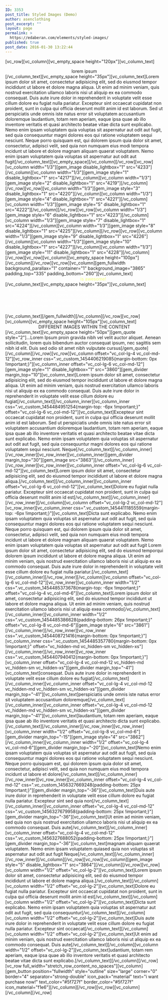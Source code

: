 ```yaml
---
ID: 3353
post_title: Styled Images (Demo)
author: asenclothing
post_excerpt: ""
layout: page
permalink: >
  https://edaberan.com/elements/styled-images/
published: true
post_date: 2016-01-30 13:22:44
---
```

[vc_row][vc_column][vc_empty_space height="120px"][vc_column_text]
<div class="title-h1" style="text-align: center;"><span class="light">lorem</span> ipsum</div>
[/vc_column_text][vc_empty_space height="35px"][vc_column_text]Lorem ipsum dolor sit amet, consectetur adipisicing elit, sed do eiusmod tempor incididunt ut labore et dolore magna aliqua. Ut enim ad minim veniam, quis nostrud exercitation ullamco laboris nisi ut aliquip ex ea commodo consequat. Duis aute irure dolor in reprehenderit in voluptate velit esse cillum dolore eu fugiat nulla pariatur. Excepteur sint occaecat cupidatat non proident, sunt in culpa qui officia deserunt mollit anim id est laborum. Sed ut perspiciatis unde omnis iste natus error sit voluptatem accusantium doloremque laudantium, totam rem aperiam, eaque ipsa quae ab illo inventore veritatis et quasi architecto beatae vitae dicta sunt explicabo. Nemo enim ipsam voluptatem quia voluptas sit aspernatur aut odit aut fugit, sed quia consequuntur magni dolores eos qui ratione voluptatem sequi nesciunt. Neque porro quisquam est, qui dolorem ipsum quia dolor sit amet, consectetur, adipisci velit, sed quia non numquam eius modi tempora incidunt ut labore et dolore magnam aliquam quaerat voluptatem. Nemo enim ipsam voluptatem quia voluptas sit aspernatur aut odit aut fugit[/vc_column_text][vc_empty_space][/vc_column][/vc_row][vc_row][vc_column width="1/3"][gem_image disable_lightbox="1" src="4233"][/vc_column][vc_column width="1/3"][gem_image style="1" disable_lightbox="1" src="4217"][/vc_column][vc_column width="1/3"][gem_image style="2" disable_lightbox="1" src="4219"][/vc_column][/vc_row][vc_row][vc_column width="1/3"][gem_image style="3" disable_lightbox="1" src="4220"][/vc_column][vc_column width="1/3"][gem_image style="4" disable_lightbox="1" src="4221"][/vc_column][vc_column width="1/3"][gem_image style="5" disable_lightbox="1" src="4222"][/vc_column][/vc_row][vc_row][vc_column width="1/3"][gem_image style="6" disable_lightbox="1" src="4223"][/vc_column][vc_column width="1/3"][gem_image style="7" disable_lightbox="1" src="4224"][/vc_column][vc_column width="1/3"][gem_image style="8" disable_lightbox="1" src="4225"][/vc_column][/vc_row][vc_row][vc_column width="1/3"][gem_image style="9" disable_lightbox="1" src="4226"][/vc_column][vc_column width="1/3"][gem_image style="10" disable_lightbox="1" src="4227"][/vc_column][vc_column width="1/3"][gem_image style="11" disable_lightbox="1" src="4228"][/vc_column][/vc_row][vc_row][vc_column][vc_empty_space height="100px"][/vc_column][/vc_row][vc_row][vc_column][gem_fullwidth background_parallax="1" container="1" background_image="3865" padding_top="335" padding_bottom="260"][vc_column_text]
<div class="title-xlarge" style="text-align: center;"><span style="color: #ffffff;">the gem</span> <span style="color: #f4ff78;">is awesome!</span></div>
[/vc_column_text][vc_empty_space height="35px"][vc_column_text]
<div class="styled-subtitle" style="text-align: center;"><span style="color: #ffffff;">Lorem ipsum dolor sit amet, consectetur adipisicing elit, sed do eiusmod tempor incididunt ut labore et dolore magna aliqua. Ut enim ad minim veniam, quis nostrud exercitation ullamco laboris nisi ut aliquip ex ea commodo consequat. Duis aute irure dolor in reprehenderit in voluptate velit esse </span></div>
[/vc_column_text][/gem_fullwidth][/vc_column][/vc_row][vc_row][vc_column][vc_empty_space height="105px"][vc_column_text]
<div class="title-h1" style="text-align: center;"><span class="light">DIFFERENT IMAGES</span> WITHIN THE CONTENT</div>
[/vc_column_text][vc_empty_space height="50px"][gem_quote style="2"]...Lorem Ipsum proin gravida nibh vel velit auctor aliquet. Aenean sollicitudin, lorem quis bibendum auctor consequat ipsum, nec sagittis sem nibh id elit. Duis sed odio sit amet nibh vulputate cursus[/gem_quote][/vc_column][/vc_row][vc_row][vc_column offset="vc_col-lg-4 vc_col-md-12"][vc_row_inner css=".vc_custom_1454406219085{margin-bottom: 0px !important;}"][vc_column_inner offset="vc_col-lg-6 vc_col-md-12"][gem_image style="1" disable_lightbox="1" src="3860"][gem_divider margin_top="10"][vc_column_text]Lorem ipsum dolor sit amet, consectetur adipisicing elit, sed do eiusmod tempor incididunt ut labore et dolore magna aliqua. Ut enim ad minim veniam, quis nostrud exercitation ullamco laboris nisi ut aliquip ex ea commodo consequat. Duis aute irure dolor in reprehenderit in voluptate velit esse cillum dolore eu fugiat[/vc_column_text][/vc_column_inner][vc_column_inner css=".vc_custom_1454484951254{margin-top: -6px !important;}" offset="vc_col-lg-6 vc_col-md-12"][vc_column_text]Excepteur sint occaecat cupidatat non proident, sunt in culpa qui officia deserunt mollit anim id est laborum. Sed ut perspiciatis unde omnis iste natus error sit voluptatem accusantium doloremque laudantium, totam rem aperiam, eaque ipsa quae ab illo inventore veritatis et quasi architecto beatae vitae dicta sunt explicabo. Nemo enim ipsam voluptatem quia voluptas sit aspernatur aut odit aut fugit, sed quia consequuntur magni dolores eos qui ratione voluptatem sequi nesciunt. Neque[/vc_column_text][/vc_column_inner][/vc_row_inner][vc_row_inner][vc_column_inner][gem_divider margin_top="30"][gem_image src="3863"][/vc_column_inner][/vc_row_inner][vc_row_inner][vc_column_inner offset="vc_col-lg-6 vc_col-md-12"][vc_column_text]Lorem ipsum dolor sit amet, consectetur adipisicing elit, sed do eiusmod tempor incididunt ut labore et dolore magna aliqua.[/vc_column_text][/vc_column_inner][vc_column_inner offset="vc_col-lg-6 vc_col-md-12"][vc_column_text]Dolore eu fugiat nulla pariatur. Excepteur sint occaecat cupidatat non proident, sunt in culpa qui officia deserunt mollit anim id est[/vc_column_text][/vc_column_inner][/vc_row_inner][/vc_column][vc_column offset="vc_col-lg-2 vc_col-md-12"][vc_row_inner][vc_column_inner css=".vc_custom_1454411185559{margin-top: -6px !important;}"][vc_column_text]Dicta sunt explicabo. Nemo enim ipsam voluptatem quia voluptas sit aspernatur aut odit aut fugit, sed quia consequuntur magni dolores eos qui ratione voluptatem sequi nesciunt. Neque porro quisquam est, qui dolorem ipsum quia dolor sit amet, consectetur, adipisci velit, sed quia non numquam eius modi tempora incidunt ut labore et dolore magnam aliquam quaerat voluptatem. Nemo enim ipsam voluptatem quia voluptas sit aspernatur aut odit aut fugit Lorem ipsum dolor sit amet, consectetur adipisicing elit, sed do eiusmod temporqui dolorem ipsum incididunt ut labore et dolore magna aliqua. Ut enim ad minim veniam, quis nostrud exercitation ullamco laboris nisi ut aliquip ex ea commodo consequat. Duis aute irure dolor in reprehenderit in voluptate velit esse cillum dolore eu fugiat nulla pariatur.[/vc_column_text][/vc_column_inner][/vc_row_inner][/vc_column][vc_column offset="vc_col-lg-6 vc_col-md-12"][vc_row_inner][vc_column_inner width="1/2" css=".vc_custom_1454485373678{margin-top: -6px !important;}" offset="vc_col-lg-4 vc_col-md-6"][vc_column_text]Lorem ipsum dolor sit amet, consectetur adipisicing elit, sed do eiusmod tempor incididunt ut labore et dolore magna aliqua. Ut enim ad minim veniam, quis nostrud exercitation ullamco laboris nisi ut aliquip exea commodo[/vc_column_text][/vc_column_inner][vc_column_inner width="1/2" css=".vc_custom_1454485386628{padding-bottom: 26px !important;}" offset="vc_col-lg-8 vc_col-md-6"][gem_image style="6" src="3861"][/vc_column_inner][/vc_row_inner][vc_row_inner css=".vc_custom_1454408721416{margin-bottom: 0px !important;}"][vc_column_inner css=".vc_custom_1454485357780{margin-bottom: 0px !important;}" offset="vc_hidden-md vc_hidden-sm vc_hidden-xs"][/vc_column_inner][/vc_row_inner][vc_row_inner css=".vc_custom_1454407940412{margin-bottom: 0px !important;}"][vc_column_inner offset="vc_col-lg-4 vc_col-md-12 vc_hidden-md vc_hidden-sm vc_hidden-xs"][gem_divider margin_top="-41"][vc_column_text]consequat. Duis aute irure dolor in reprehenderit in voluptate velit esse cillum dolore eu fugiat[/vc_column_text][/vc_column_inner][vc_column_inner offset="vc_col-lg-4 vc_col-md-12 vc_hidden-md vc_hidden-sm vc_hidden-xs"][gem_divider margin_top="-41"][vc_column_text]perspiciatis unde omnis iste natus error sit voluptatem accusantium doloremque[/vc_column_text][/vc_column_inner][vc_column_inner offset="vc_col-lg-4 vc_col-md-12 vc_hidden-md vc_hidden-sm vc_hidden-xs"][gem_divider margin_top="-41"][vc_column_text]laudantium, totam rem aperiam, eaque ipsa quae ab illo inventore veritatis et quasi architecto dicta sunt explicabo.[/vc_column_text][/vc_column_inner][/vc_row_inner][vc_row_inner][vc_column_inner width="1/2" offset="vc_col-lg-8 vc_col-md-6"][gem_divider margin_top="-15"][gem_image style="4" src="3862"][/vc_column_inner][vc_column_inner width="1/2" offset="vc_col-lg-4 vc_col-md-6"][gem_divider margin_top="-20"][vc_column_text]Nemo enim ipsam voluptatem quia voluptas sit aspernatur aut odit aut fugit, sed quia consequuntur magni dolores eos qui ratione voluptatem sequi nesciunt. Neque porro quisquam est, qui dolorem ipsum quia dolor sit amet, consectetur, adipisci velit, sed quia non numquam eius modi tempora incidunt ut labore et dolore[/vc_column_text][/vc_column_inner][/vc_row_inner][vc_row_inner][vc_column_inner offset="vc_col-lg-4 vc_col-md-12" css=".vc_custom_1456327669248{padding-bottom: 25px !important;}"][gem_divider margin_top="-36"][vc_column_text]Duis aute irure dolor in reprehenderit in voluptate velit esse cillum dolore eu fugiat nulla pariatur. Excepteur sint sed quia non[/vc_column_text][/vc_column_inner][vc_column_inner offset="vc_col-lg-4 vc_col-md-12" css=".vc_custom_1456327679958{padding-bottom: 25px !important;}"][gem_divider margin_top="-36"][vc_column_text]Ut enim ad minim veniam, sed quia non quis nostrud exercitation ullamco laboris nisi ut aliquip ex ea commodo consequat. Duis aute[/vc_column_text][/vc_column_inner][vc_column_inner offset="vc_col-lg-4 vc_col-md-12" css=".vc_custom_1456327688052{padding-bottom: 25px !important;}"][gem_divider margin_top="-36"][vc_column_text]magnam aliquam quaerat voluptatem. Nemo enim ipsam voluptatem quiased quia non voluptas sit aspernatur aut odit aut fugit Neque[/vc_column_text][/vc_column_inner][/vc_row_inner][/vc_column][/vc_row][vc_row][vc_column][gem_image style="5" disable_lightbox="1" src="3864"][/vc_column][/vc_row][vc_row][vc_column width="1/2" offset="vc_col-lg-2"][vc_column_text]Lorem ipsum dolor sit amet, consectetur adipisicing elit, sed do eiusmod tempor incididunt ut labore et dolore magna aliqua.[/vc_column_text][/vc_column][vc_column width="1/2" offset="vc_col-lg-2"][vc_column_text]Dolore eu fugiat nulla pariatur. Excepteur sint occaecat cupidatat non proident, sunt in culpa qui officia deserunt mollit anim id est[/vc_column_text][/vc_column][vc_column width="1/2" offset="vc_col-lg-2"][vc_column_text]Dicta sunt explicabo. Nemo enim ipsam voluptatem quia voluptas sit aspernatur aut odit aut fugit, sed quia consequuntur[/vc_column_text][/vc_column][vc_column width="1/2" offset="vc_col-lg-2"][vc_column_text]Duis aute irure dolor in reprehenderit in voluptate velit esse cillum dolore eu fugiat nulla pariatur. Excepteur sint occaecat[/vc_column_text][/vc_column][vc_column width="1/2" offset="vc_col-lg-2"][vc_column_text]Ut enim ad minim veniam, quis nostrud exercitation ullamco laboris nisi ut aliquip ex ea commodo consequat. Duis aute[/vc_column_text][/vc_column][vc_column width="1/2" offset="vc_col-lg-2"][vc_column_text]udantium, totam rem aperiam, eaque ipsa quae ab illo inventore veritatis et quasi architecto beatae vitae dicta sunt explicabo.[/vc_column_text][/vc_column][/vc_row][vc_row full_width="stretch_row_content_no_spaces"][vc_column][gem_button position="fullwidth" style="outline" size="large" corner="0" border="4" separator="strong-double" icon_pack="material" text="i want purchase now!" text_color="#5f727f" border_color="#5f727f" icon_material="f1e6"][/vc_column][/vc_row][vc_row][vc_column][/vc_column][/vc_row]